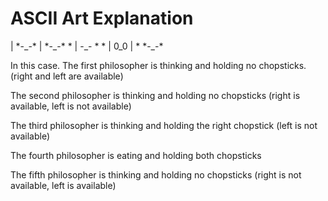 ASCII Art Explanation
=====================

| \*\-\_\-\* | \*\-\_\-\* \* | \-\_\- \* \* | 0\_0 | \* \*\-\_\-\*

In this case. The first philosopher is thinking and holding no chopsticks.
(right and left are available)

The second philosopher is thinking and holding no chopsticks
(right is available, left is not available)

The third philosopher is thinking and holding the right chopstick
(left is not available)

The fourth philosopher is eating and holding both chopsticks

The fifth philosopher is thinking and holding no chopsticks
(right is not available, left is available)
